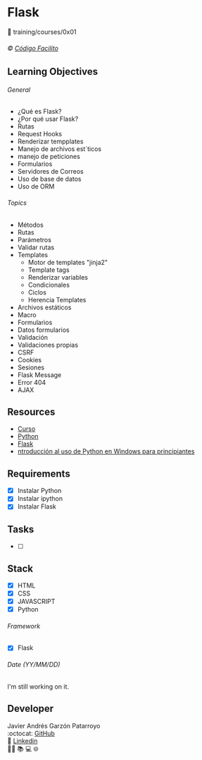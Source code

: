 # Flask
:open_file_folder: training/courses/0x01

###### :copyright: [Código Facilito](https://codigofacilito.com/)

## Learning Objectives
###### General
* ¿Qué es Flask?
* ¿Por qué usar Flask?
* Rutas
* Request Hooks
* Renderizar tempplates
* Manejo de archivos est´ticos
* manejo de peticiones
* Formularios
* Servidores de Correos
* Uso de base de datos
* Uso de ORM
###### Topics
* Métodos
* Rutas
* Parámetros
* Validar rutas
* Templates
  - Motor de templates "jinja2"
  - Template tags
  - Renderizar variables
  - Condicionales
  - Ciclos
  - Herencia Templates
* Archivos estáticos
* Macro
* Formularios
* Datos formularios
* Validación
* Validaciones propias
* CSRF
* Cookies
* Sesiones
* Flask Message
* Error 404
* AJAX

## Resources
* [Curso](https://www.youtube.com/playlist?list=PLagErt3C7iltAydvN6SgCVKsOH4xQQKsk)
* [Python](https://www.python.org/)
* [Flask](https://flask.palletsprojects.com)
* [ntroducción al uso de Python en Windows para principiantes](https://docs.microsoft.com/es-es/windows/python/beginners)

## Requirements
* [x] Instalar Python
* [x] Instalar ipython
* [x] Instalar Flask

## Tasks
* [ ] 

## Stack
* [x] HTML
* [x] CSS
* [x] JAVASCRIPT
* [x] Python
###### Framework
* [x] Flask

###### Date (YY/MM/DD)
I'm still working on it.

## Developer
Javier Andrés Garzón Patarroyo  
:octocat: [GitHub](https://github.com/javierandresgp/)  
:link: [Linkedin](https://www.linkedin.com/in/javierandresgp/)  
:man_technologist: :books: :computer: :globe_with_meridians: